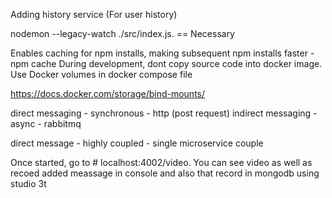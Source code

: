 Adding history service (For user history)

nodemon --legacy-watch ./src/index.js. == Necessary 


Enables caching for npm installs, making subsequent npm installs faster - npm cache
During development, dont copy source code into docker image. Use Docker volumes in docker compose file

https://docs.docker.com/storage/bind-mounts/

direct messaging - synchronous - http (post request)
indirect messaging - async - rabbitmq

direct message - highly coupled - single microservice couple

Once started, go to # localhost:4002/video. You can see video as well as recoed added meassage in console and also that record in mongodb using studio 3t

